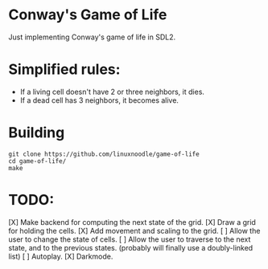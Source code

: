 # Conway's Game of Life
Just implementing Conway's game of life in SDL2.
# Simplified rules:
- If a living cell doesn't have 2 or three neighbors, it dies.
- If a dead cell has 3 neighbors, it becomes alive.
# Building
```
git clone https://github.com/linuxnoodle/game-of-life
cd game-of-life/
make
```
# TODO:
[X] Make backend for computing the next state of the grid.
[X] Draw a grid for holding the cells.
[X] Add movement and scaling to the grid.
[ ] Allow the user to change the state of cells.
[ ] Allow the user to traverse to the next state, and to the previous states. (probably will finally use a doubly-linked list)
[ ] Autoplay.
[X] Darkmode.
